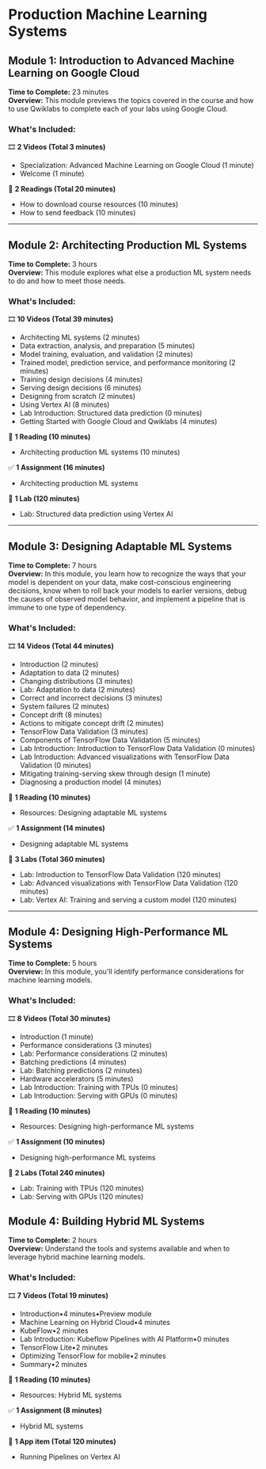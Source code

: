 # Production Machine Learning Systems

## Module 1: Introduction to Advanced Machine Learning on Google Cloud  
**Time to Complete:** 23 minutes  
**Overview:** This module previews the topics covered in the course and how to use Qwiklabs to complete each of your labs using Google Cloud.  

### What's Included:  
🎞 **2 Videos (Total 3 minutes)**  
- Specialization: Advanced Machine Learning on Google Cloud (1 minute)  
- Welcome (1 minute)  

📖 **2 Readings (Total 20 minutes)**  
- How to download course resources (10 minutes)  
- How to send feedback (10 minutes)  

---

## Module 2: Architecting Production ML Systems  
**Time to Complete:** 3 hours  
**Overview:** This module explores what else a production ML system needs to do and how to meet those needs.  

### What's Included:  
🎞 **10 Videos (Total 39 minutes)**  
- Architecting ML systems (2 minutes)  
- Data extraction, analysis, and preparation (5 minutes)  
- Model training, evaluation, and validation (2 minutes)  
- Trained model, prediction service, and performance monitoring (2 minutes)  
- Training design decisions (4 minutes)  
- Serving design decisions (6 minutes)  
- Designing from scratch (2 minutes)  
- Using Vertex AI (8 minutes)  
- Lab Introduction: Structured data prediction (0 minutes)  
- Getting Started with Google Cloud and Qwiklabs (4 minutes)  

📖 **1 Reading (10 minutes)**  
- Architecting production ML systems (10 minutes)  

✅ **1 Assignment (16 minutes)**  
- Architecting production ML systems  

🔬 **1 Lab (120 minutes)**  
- Lab: Structured data prediction using Vertex AI  

---

## Module 3: Designing Adaptable ML Systems  
**Time to Complete:** 7 hours  
**Overview:** In this module, you learn how to recognize the ways that your model is dependent on your data, make cost-conscious engineering decisions, know when to roll back your models to earlier versions, debug the causes of observed model behavior, and implement a pipeline that is immune to one type of dependency.  

### What's Included:  
🎞 **14 Videos (Total 44 minutes)**  
- Introduction (2 minutes)  
- Adaptation to data (2 minutes)  
- Changing distributions (3 minutes)  
- Lab: Adaptation to data (2 minutes)  
- Correct and incorrect decisions (3 minutes)  
- System failures (2 minutes)  
- Concept drift (8 minutes)  
- Actions to mitigate concept drift (2 minutes)  
- TensorFlow Data Validation (3 minutes)  
- Components of TensorFlow Data Validation (5 minutes)  
- Lab Introduction: Introduction to TensorFlow Data Validation (0 minutes)  
- Lab Introduction: Advanced visualizations with TensorFlow Data Validation (0 minutes)  
- Mitigating training-serving skew through design (1 minute)  
- Diagnosing a production model (4 minutes)  

📖 **1 Reading (10 minutes)**  
- Resources: Designing adaptable ML systems  

✅ **1 Assignment (14 minutes)**  
- Designing adaptable ML systems  

🔬 **3 Labs (Total 360 minutes)**  
- Lab: Introduction to TensorFlow Data Validation (120 minutes)  
- Lab: Advanced visualizations with TensorFlow Data Validation (120 minutes)  
- Lab: Vertex AI: Training and serving a custom model (120 minutes)  

---

## Module 4: Designing High-Performance ML Systems  
**Time to Complete:** 5 hours  
**Overview:** In this module, you'll identify performance considerations for machine learning models.  

### What's Included:  
🎞 **8 Videos (Total 30 minutes)**  
- Introduction (1 minute)  
- Performance considerations (3 minutes)  
- Lab: Performance considerations (2 minutes)  
- Batching predictions (4 minutes)  
- Lab: Batching predictions (2 minutes)  
- Hardware accelerators (5 minutes)  
- Lab Introduction: Training with TPUs (0 minutes)  
- Lab Introduction: Serving with GPUs (0 minutes)  

📖 **1 Reading (10 minutes)**  
- Resources: Designing high-performance ML systems  

✅ **1 Assignment (10 minutes)**  
- Designing high-performance ML systems  

🔬 **2 Labs (Total 240 minutes)**  
- Lab: Training with TPUs (120 minutes)  
- Lab: Serving with GPUs (120 minutes)  

## Module 4: Building Hybrid ML Systems
**Time to Complete:** 2 hours  
**Overview:** Understand the tools and systems available and when to leverage hybrid machine learning models.

### What's Included:  
🎞 **7 Videos (Total 19 minutes)**  
- Introduction•4 minutes•Preview module
- Machine Learning on Hybrid Cloud•4 minutes
- KubeFlow•2 minutes
- Lab Introduction: Kubeflow Pipelines with AI Platform•0 minutes
- TensorFlow Lite•2 minutes
- Optimizing TensorFlow for mobile•2 minutes
- Summary•2 minutes

📖 **1 Reading (10 minutes)**  
- Resources: Hybrid ML systems

✅ **1 Assignment (8 minutes)**  
- Hybrid ML systems

🔬 **1 App item (Total 120 minutes)**  
- Running Pipelines on Vertex AI